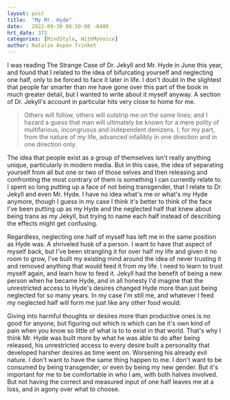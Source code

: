 ```yaml
---
layout: post
title:  "My Mr. Hyde"
date:   2022-09-30 00:50-00 -0400
hrt_date: 372
categories: [MindStyle, WithMyVoice]
author: Natalie Aspen Trinket
---
```

I was reading The Strange Case of Dr. Jekyll and Mr. Hyde in June this year, and found that I related to the idea of bifurcating yourself and neglecting one half, only to be forced to face it later in life. I don't doubt in the slightest that people far smarter than me have gone over this part of the book in much greater detail, but I wanted to write about it myself anyway. A section of Dr. Jekyll's account in particular hits very close to home for me.  
> Others will follow, others will outstrip me on the same lines; and I hazard a guess that man will ultimately be known for a mere polity of multifarious, incongruous and independent denizens. I, for my part, from the nature of my life, advanced infallibly in one direction and in one direction only.  

The idea that people exist as a group of themselves isn't really anything unique, particularly in modern media. But in this case, the idea of separating yourself from all but one or two of those selves and then releasing and confronting the most contrary of them is something I can currently relate to. I spent so long putting up a face of not being transgender, that I relate to Dr. Jekyll and even Mr. Hyde. I have no idea what's me or what's my Hyde anymore, though I guess in my case I think it's better to think of the face I've been putting up as my Hyde and the neglected half that knew about being trans as my Jekyll, but trying to name each half instead of describing the effects might get confusing.  

Regardless, neglecting one half of myself has left me in the same position as Hyde was. A shriveled husk of a person. I want to have that aspect of myself back, but I've been strangling it for over half my life and given it no room to grow, I've built my existing mind around the idea of never trusting it and removed anything that would feed it from my life. I need to learn to trust myself again, and learn how to feed it. Jekyll had the benefit of being a new person when he became Hyde, and in all honesty I'd imagine that the unrestricted access to Hyde's desires changed Hyde more than just being neglected for so many years. In my case I'm still me, and whatever I feed my neglected half will form me just like any other food would.  

Giving into harmful thoughts or desires more than productive ones is no good for anyone, but figuring out which is which can be it's own kind of pain when you know so little of what is to to exist in that world. That's why I think Mr. Hyde was built more by what he was able to do after being released, his unrestricted access to every desire built a personality that developed harsher desires as time went on. Worsening his already evil nature. I don't want to have the same thing happen to me. I don't want to be consumed by being transgender, or even by being my new gender. But it's important for me to be comfortable in who  I am, with both halves involved. But not having the correct and measured input of one half leaves me at a loss, and in agony over what to choose. 